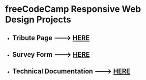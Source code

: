 # freeCodeCamp Responsive Web Design Projects

- ## Tribute Page ---> [HERE](https://codepen.io/idealisticintj/pen/rNjdQGj)

- ## Survey Form ---> [HERE](https://codepen.io/idealisticintj/pen/eYgrdmE)

- ## Technical Documentation ---> [HERE](https://codepen.io/idealisticintj/pen/gOgdPeq)

